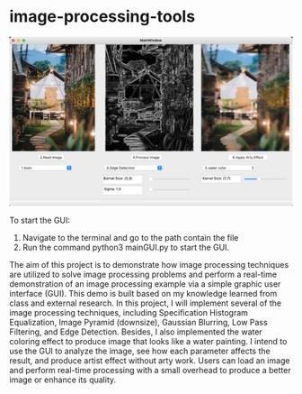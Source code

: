 # image-processing-tools



![Alt text](logos/gui_image_processing.jpg?raw=true "Title")
<!-- ![Alt text](/ReadMe.jpg?raw=true "Title") -->

To start the GUI: 
1. Navigate to the terminal and go to the path contain the file
2. Run the command python3 mainGUI.py to start the GUI.


The aim of this project is to demonstrate how image processing techniques are 
utilized to solve image processing problems and perform a real-time 
demonstration of an image processing example via a simple graphic user interface (GUI).
This demo is built based on my knowledge learned from class and external research. 
In this project, I will implement several of the image processing techniques, 
including Specification Histogram Equalization, Image Pyramid (downsize), Gaussian 
Blurring, Low Pass Filtering, and Edge Detection. Besides, I also implemented
 the water coloring effect to produce image that looks like a water painting.
 I intend to use the GUI to analyze the image, see how each parameter affects
 the result, and produce artist effect without arty work. Users can load an 
image and perform real-time processing with a small overhead to produce a better
 image or enhance its quality.

